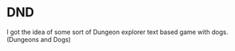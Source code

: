 # DND
I got the idea of some sort of Dungeon explorer text based game with dogs. (Dungeons and Dogs)
